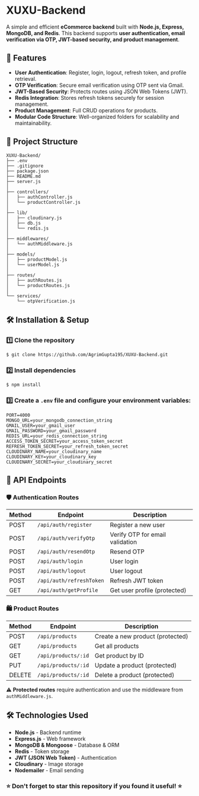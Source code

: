 ﻿# XUXU-Backend

A simple and efficient **eCommerce backend** built with **Node.js, Express, MongoDB, and Redis**. This backend supports **user authentication, email verification via OTP, JWT-based security, and product management**.

## 🚀 Features

- **User Authentication**: Register, login, logout, refresh token, and profile retrieval.
- **OTP Verification**: Secure email verification using OTP sent via Gmail.
- **JWT-Based Security**: Protects routes using JSON Web Tokens (JWT).
- **Redis Integration**: Stores refresh tokens securely for session management.
- **Product Management**: Full CRUD operations for products.
- **Modular Code Structure**: Well-organized folders for scalability and maintainability.

## 📂 Project Structure

```
XUXU-Backend/
├── .env
├── .gitignore
├── package.json
├── README.md
├── server.js
│
├── controllers/
│   ├── authController.js
│   └── productController.js
│
├── lib/
│   ├── cloudinary.js
│   ├── db.js
│   └── redis.js
│
├── middlewares/
│   └── authMiddleware.js
│
├── models/
│   ├── productModel.js
│   └── userModel.js
│
├── routes/
│   ├── authRoutes.js
│   └── productRoutes.js
│
└── services/
    └── otpVerification.js
```

## 🛠 Installation & Setup

### 1️⃣ Clone the repository
```sh
$ git clone https://github.com/AgrimGupta195/XUXU-Backend.git
```

### 2️⃣ Install dependencies
```sh
$ npm install
```

### 3️⃣ Create a `.env` file and configure your environment variables:
```env
PORT=4000
MONGO_URL=your_mongodb_connection_string
GMAIL_USER=your_gmail_user
GMAIL_PASSWORD=your_gmail_password
REDIS_URL=your_redis_connection_string
ACCESS_TOKEN_SECRET=your_access_token_secret
REFRESH_TOKEN_SECRET=your_refresh_token_secret
CLOUDINARY_NAME=your_cloudinary_name
CLOUDINARY_KEY=your_cloudinary_key
CLOUDINARY_SECRET=your_cloudinary_secret
```

## 🔗 API Endpoints

### 🛡️ Authentication Routes

| Method | Endpoint                | Description                     |
|--------|-------------------------|---------------------------------|
| POST   | `/api/auth/register`    | Register a new user             |
| POST   | `/api/auth/verifyOtp`   | Verify OTP for email validation |
| POST   | `/api/auth/resendOtp`   | Resend OTP                      |
| POST   | `/api/auth/login`       | User login                      |
| POST   | `/api/auth/logout`      | User logout                     |
| POST   | `/api/auth/refreshToken` | Refresh JWT token               |
| GET    | `/api/auth/getProfile`  | Get user profile (protected)     |

### 🛍️ Product Routes

| Method | Endpoint                 | Description                     |
|--------|--------------------------|---------------------------------|
| POST   | `/api/products`          | Create a new product (protected) |
| GET    | `/api/products`          | Get all products                |
| GET    | `/api/products/:id`      | Get product by ID               |
| PUT    | `/api/products/:id`      | Update a product (protected)    |
| DELETE | `/api/products/:id`      | Delete a product (protected)    |

⚠️ **Protected routes** require authentication and use the middleware from `authMiddleware.js`.

## 🛠 Technologies Used

- **Node.js** - Backend runtime
- **Express.js** - Web framework
- **MongoDB & Mongoose** - Database & ORM
- **Redis** - Token storage
- **JWT (JSON Web Token)** - Authentication
- **Cloudinary** - Image storage
- **Nodemailer** - Email sending

### ⭐ Don't forget to **star** this repository if you found it useful! ⭐
